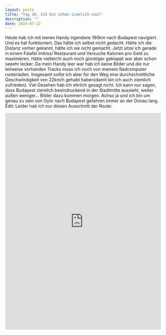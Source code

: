 ```yaml
---
layout: posts
title: "Tag 10. Ich bin schon ziemlich cool"
description: ""
date: 2024-07-22
---
```

Heute hab ich mit leeren Handy irgendwie 190km nach Budapest navigiert. Und es hat funktioniert. Das hätte ich selbst nicht gedacht. Hätte ich die Distanz vorher gekannt, hätte ich sie nicht gemacht. Jetzt sitze ich gerade in einem Falafel Imbiss/ Restaurant und Versuche Kalorien pro Geld zu maximieren. Hätte vielleicht auch noch günstiger geklappt war aber schon seeehr lecker.  Da mein Handy leer war hab ich keine Bilder und die nur teilweise vorhanden Tracks muss ich noch von meinem Radcomputer runterladen. Insgesamt sollte ich aber für den Weg eine durchschnittliche Geschwindigkeit von 22km/h gehabt haben(damit bin ich auch ziemlich zufrieden).
Viel Gesehen hab ich ehrlich gesagt nicht. Ich kann nur sagen, dass Budapest ziemlich beeindruckend in der Stadtmitte aussieht, weiter außen weniger... Bilder dazu kommen morgen.
Achso ja und ich bin um genau zu sein von Györ nach Budapest gefahren immer an der Donau lang.
Edit: Leider hab ich nur diesen Ausschnitt der Route: 
<iframe src="https://www.komoot.com/de-de/tour/1730066195/embed?share_token=aII7veeIFFLhvg91YlufnFh6iRW7UGY9Lcd3RJyUS8Ms1TJzHZ&profile=1" width="100%" height="700" frameborder="0" scrolling="no"></iframe>
